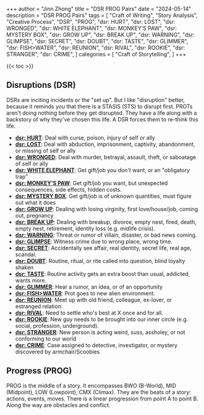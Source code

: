 +++
author = "Jinn Zhong"
title = "DSR PROG Pairs"
date = "2024-05-14"
description = "DSR PROG Pairs"
tags = [
    "Craft of Writing",
    "Story Analysis",
    "Creative Process",
    "DSR",
    "PROG",
    "dsr: HURT",
    "dsr: LOST",
    "dsr: WRONGED",
    "dsr: WHITE ELEPHANT",
    "dsr: MONKEY'S PAW",
    "dsr: MYSTERY BOX",
    "dsr: GROW UP",
    "dsr: BREAK UP",
    "dsr: WARNING",
    "dsr: GLIMPSE",
    "dsr: SECRET",
    "dsr: DOUBT",
    "dsr: TASTE",
    "dsr: GLIMMER",
    "dsr: FISH>WATER",
    "dsr: REUNION",
    "dsr: RIVAL",
    "dsr: ROOKIE",
    "dsr: STRANGER",
    "dsr: CRIME",
]
categories = [
    "Craft of Storytelling",
]
+++

{{< toc >}}

## Disruptions (DSR)

DSRs are inciting incidents or the "set up". But I like "disruption" better, because it reminds you that there is a STASIS (STS) to disrupt first. PROTs aren't doing nothing before they get disrupted. They have a life along with a backstory of why they've chosen this life. A DSR forces them to re-think this life.

* **[dsr: HURT](https://journal.jinnzhong.com/tags/dsr-HURT/)**: Deal with curse, poison, injury of self or ally
* **[dsr: LOST](https://journal.jinnzhong.com/tags/dsr-LOST/)**: Deal with abduction, imprisonment, captivity, abandonment, or missing of self or ally
* **[dsr: WRONGED](https://journal.jinnzhong.com/tags/dsr-WRONGED/)**: Deal with murder, betrayal, assault, theft, or saboatage of self or ally
* **[dsr: WHITE ELEPHANT](https://journal.jinnzhong.com/tags/dsr-WHITE-ELEPHANT/)**: Get gift/job you _don't_ want, or an "obligatory trap"
* **[dsr: MONKEY'S PAW](https://journal.jinnzhong.com/tags/dsr-MONKEYS-PAW/)**: Get gift/job you want, but unexpected consequences, side effects, hidden costs.
* **[dsr: MYSTERY BOX](https://journal.jinnzhong.com/tags/dsr-MYSTERY-BOX/)**: Get gift/job is of unknown quantities, must figure out what it does
* **[dsr: GROW UP](https://journal.jinnzhong.com/tags/dsr-GROW-UP/)**: Dealing with losing virginity, first love/house/job, coming out, pregnancy
* **[dsr: BREAK UP](https://journal.jinnzhong.com/tags/dsr-BREAK-UP/)**: Dealing with breakup, divorce, empty nest, fired, death, empty nest, retirement, identity loss (e.g. midlife crisis).
* **[dsr: WARNING](https://journal.jinnzhong.com/tags/dsr-WARNING/)**: Threat or rumor of villain, disaster, or bad news coming.
* **[dsr: GLIMPSE](https://journal.jinnzhong.com/tags/dsr-GLIMPSE/)**: Witness crime due to wrong place, wrong time.
* **[dsr: SECRET](https://journal.jinnzhong.com/tags/dsr-SECRET/)**: Accidentally see affair, real identity, secret life, real age, scandal.
* **[dsr: DOUBT](https://journal.jinnzhong.com/tags/dsr-DOUBT/)**: Routine, ritual, or rite called into question, blind loyalty shaken
* **[dsr: TASTE](https://journal.jinnzhong.com/tags/dsr-TASTE/)**: Routine activity gets an extra boost than usual, addicted, wants more.
* **[dsr: GLIMMER](https://journal.jinnzhong.com/tags/dsr-GLIMMER/)**: Hear a rumor, an idea, or of an opportunity
* **[dsr: FISH>WATER](https://journal.jinnzhong.com/tags/dsr-FISH-WATER/)**: Prot goes to new alien environment.
* **[dsr: REUNION](https://journal.jinnzhong.com/tags/dsr-REUNION/)**: Meet up with old friend, colleague, ex-lover, or estranged relation.
* **[dsr: RIVAL](https://journal.jinnzhong.com/tags/dsr-RIVAL/)**: Need to settle who's best at X once and for all.
* **[dsr: ROOKIE](https://journal.jinnzhong.com/tags/dsr-ROOKIE/)**: New guy needs to be brought into our inner circle (e.g. social, profession, underground).
* **[dsr: STRANGER](https://journal.jinnzhong.com/tags/dsr-STRANGER/)**: New person is acting weird, suss, assholey, or not conforming to our world
* **[dsr: CRIME](https://journal.jinnzhong.com/tags/dsr-CRIME/)**: Case assigned to detective, investigator, or mystery discovered by armchair/Scoobies

## Progress (PROG)

PROG is the middle of a story. It encompasses BWO (B-World), MID (Midpoint), LOW (Lowpoint), CMX (Climax). They are the beats of a story: actions, events, moves. There is a linear progression from point A to point B. Along the way are obstacles and conflict.
